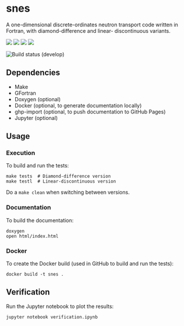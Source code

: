 snes
====

A one-dimensional discrete-ordinates neutron transport code written in Fortran, with diamond-difference and linear-
discontinuous variants.

<img src="https://img.shields.io/github/v/release/msleigh/snes?include_prereleases"> <img src="https://img.shields.io/github/license/msleigh/fcimc"> <img src="https://img.shields.io/tokei/lines/github/msleigh/snes"> <img src="https://img.shields.io/github/last-commit/msleigh/snes">

![Build status (`develop`)](https://github.com/msleigh/snes/actions/workflows/main.yml/badge.svg?branch=develop)

## Dependencies

- Make
- GFortran
- Doxygen (optional)
- Docker (optional, to generate documentation locally)
- ghp-import (optional, to push documentation to GitHub Pages)
- Jupyter (optional)

## Usage

### Execution

To build and run the tests:

    make tests  # Diamond-difference version
    make testl  # Linear-discontinuous version

Do a `make clean` when switching between versions.

### Documentation

To build the documentation:

    doxygen
    open html/index.html

### Docker

To create the Docker build (used in GitHub to build and run the tests):

    docker build -t snes .

##  Verification

Run the Jupyter notebook to plot the results:

    jupyter notebook verification.ipynb


